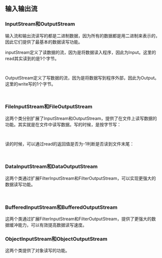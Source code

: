 ## 输入输出流

### InputStream和OutputStream

输入流和输出流读写的都是二进制数据，因为所有的数据都是用二进制来表示的，因此它们提供了最基本的数据读写功能。

inputStream定义了读数据的流，因为是将数据读入程序，因此为Input。这里的read其实读到的是1个字节。

```java
 
```

OutputStream定义了写数据的流，因为是将数据写到程序外部，因此为Output。这里的write写的1个字节。

```java
 
```

### FileInputStream和FileOutputStream

这两个类分别扩展了InputStream和OutputStream，提供了在文件上读写数据的功能。其实就是在文件中读写数据。写的时候，是按字节写：

```java
 
```

读的时候，可以通过read的返回值是否为-1判断是否读到文件末尾：

```java
 
```

### DataInputStream和DataOutputStream

这两个类通过扩展FilterInputStream和FilterOutputStream，可以实现更强大的数据读写功能。

```java
 
```

### BufferedInputStream和BufferedOutputStream

这两个类通过扩展FilterInputStream和FilterOutputStream，提供了更强大的数据缓冲能力，可以有效提高数据读写速度。

### ObjectInputStream和ObjectOutputStream

这两个类提供了对象读写的功能。

